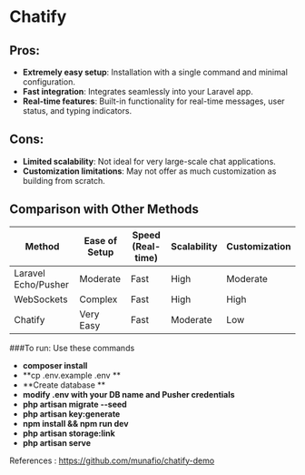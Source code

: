 # Chatify

## Pros:
- **Extremely easy setup**: Installation with a single command and minimal configuration.
- **Fast integration**: Integrates seamlessly into your Laravel app.
- **Real-time features**: Built-in functionality for real-time messages, user status, and typing indicators.

## Cons:
- **Limited scalability**: Not ideal for very large-scale chat applications.
- **Customization limitations**: May not offer as much customization as building from scratch.

## Comparison with Other Methods

| Method             | Ease of Setup | Speed (Real-time) | Scalability | Customization |
|--------------------|---------------|-------------------|-------------|---------------|
| Laravel Echo/Pusher| Moderate      | Fast              | High        | Moderate      |
| WebSockets         | Complex       | Fast              | High        | High          |
| Chatify            | Very Easy     | Fast              | Moderate    | Low           |


###To run: Use these commands
- **composer install**
- **cp .env.example .env **
- **Create database **
- **modify .env with your DB name and Pusher credentials**
- **php artisan migrate --seed**
- **php artisan key:generate**
- **npm install && npm run dev**
- **php artisan storage:link**
- **php artisan serve**

References : https://github.com/munafio/chatify-demo
